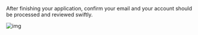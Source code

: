 <!--title={Confirm your email with Twitter}-->

After finishing your application, confirm your email and your account should be processed and reviewed swiftly. 

![img](https://lh4.googleusercontent.com/8BKvmctSfLQEKERSZIc9_3jKl7lnpkRJO3736TBuIkfwBzZhkZMmPL8hUnNjrCf27SqX1iZaHOv1RBrNfB2V1990cl9z35ojA-RjoDnN0vgn5XWuDhwMjpbbhHLj5J1qcuq4M2KSC4g)
